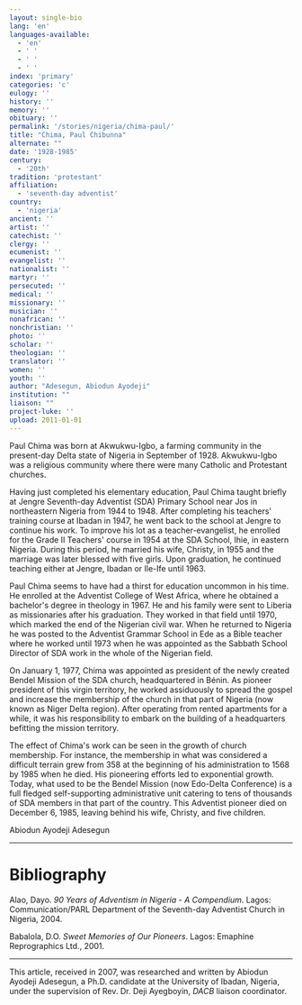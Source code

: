 ```yaml
---
layout: single-bio
lang: 'en'
languages-available:
  - 'en'
  - ' '
  - ' '
  - ' '
index: 'primary'
categories: 'c'
eulogy: ''
history: ''
memory: ''
obituary: ''
permalink: '/stories/nigeria/chima-paul/'
title: "Chima, Paul Chibunna"
alternate: ""
date: '1928-1985'
century:
  - '20th'
tradition: 'protestant'
affiliation:
  - 'seventh-day adventist'
country:
  - 'nigeria'
ancient: ''
artist: ''
catechist: ''
clergy: ''
ecumenist: ''
evangelist: ''
nationalist: ''
martyr: ''
persecuted: ''
medical: ''
missionary: ''
musician: ''
nonafrican: ''
nonchristian: ''
photo: ''
scholar: ''
theologian: ''
translator: ''
women: ''
youth: ''
author: "Adesegun, Abiodun Ayodeji"
institution: ""
liaison: ""
project-luke: ''
upload: 2011-01-01
---
```




Paul Chima was born at Akwukwu-Igbo, a farming community in the present-day Delta state of Nigeria in September of 1928. Akwukwu-Igbo was a religious community where there were many Catholic and Protestant churches.

Having just completed his elementary education, Paul Chima taught briefly at Jengre Seventh-day Adventist (SDA) Primary School near Jos in northeastern Nigeria from 1944 to 1948. After completing his teachers' training course at Ibadan in 1947, he went back to the school at Jengre to continue his work. To improve his lot as a teacher-evangelist, he enrolled for the Grade II Teachers' course in 1954 at the SDA School, Ihie, in eastern Nigeria. During this period, he married his wife, Christy, in 1955 and the marriage was later blessed with five girls. Upon graduation, he continued teaching either at Jengre, Ibadan or Ile-Ife until 1963.

Paul Chima seems to have had a thirst for education uncommon in his time. He enrolled at the Adventist College of West Africa, where he obtained a bachelor's degree in theology in 1967. He and his family were sent to Liberia as missionaries after his graduation. They worked in that field until 1970, which marked the end of the Nigerian civil war. When he returned to Nigeria he was posted to the Adventist Grammar School in Ede as a Bible teacher where he worked until 1973 when he was appointed as the Sabbath School Director of SDA work in the whole of the Nigerian field.

On January 1, 1977, Chima was appointed as president of the newly created Bendel Mission of the SDA church, headquartered in Bénin. As pioneer president of this virgin territory, he worked assiduously to spread the gospel and increase the membership of the church in that part of Nigeria (now known as Niger Delta region). After operating from rented apartments for a while, it was his responsibility to embark on the building of a headquarters befitting the mission territory.

The effect of Chima's work can be seen in the growth of church membership. For instance, the membership in what was considered a difficult terrain grew from 358 at the beginning of his administration to 1568 by 1985 when he died. His pioneering efforts led to exponential growth. Today, what used to be the Bendel Mission (now Edo-Delta Conference) is a full fledged self-supporting administrative unit catering to tens of thousands of SDA members in that part of the country. This Adventist pioneer died on December 6, 1985, leaving behind his wife, Christy, and five children.

Abiodun Ayodeji Adesegun

---

# Bibliography

Alao, Dayo. *90 Years of Adventism in Nigeria - A Compendium*. Lagos: Communication/PARL Department of the Seventh-day Adventist Church in Nigeria, 2004.

Babalola, D.O. *Sweet Memories of Our Pioneers*. Lagos: Emaphine Reprographics Ltd., 2001.

---

This article, received in 2007, was researched and written by Abiodun Ayodeji Adesegun, a Ph.D. candidate at the University of Ibadan, Nigeria, under the supervision of Rev. Dr. Deji Ayegboyin, *DACB* liaison coordinator.